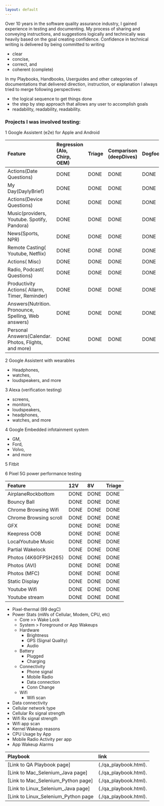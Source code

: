 ```yaml
---
layout: default
---
```


Over 10 years in the software quality assurance industry,
I gained experience in testing and documenting.
My process of sharing and conveying instructions, and suggestions logically and technically
was heavily based on the goal creating confidence.
Confidence in technical writing is delivered by being committed to writing
  - clear
  - concise,
  - correct, and
  - coherent (complete)

In my Playbooks, Handbooks, Userguides and
other categories of documentations that
delivered direction, instruction, or explanation I always tried to merge following perspectives:
- the logical sequence to get things done
- the step by step approach that allows any user to accomplish goals
- readability, readability, readability.

### Projects I was involved testing:

1 Google Assistent (e2e) for Apple and Android

| Feature        | Regression (Alo, Chirp, OEM)| Triage | Comparison (deepDives) | Dogfood |
|:-------------|:------------------|:------|:------|:------|
| Actions(Date Questions)           | DONE | DONE  | DONE | DONE  |
| My Day(DaylyBrief)                | DONE | DONE  | DONE | DONE  |
| Actions(Device Questions)         | DONE | DONE  | DONE | DONE  |
| Music(providers, Youtube. Spotify, Pandora)           | DONE | DONE  | DONE | DONE  |
| News(Sports, NPR)                 | DONE | DONE  | DONE | DONE  |
| Remote Casting( Youtube, Netflix) | DONE | DONE  | DONE | DONE  |
| Actions( Misc)                    | DONE | DONE  | DONE | DONE  |
| Radio, Podcast( Questions)        | DONE | DONE  | DONE | DONE  |
| Productivity Actions( Allarm, Timer, Reminder)        | DONE | DONE  | DONE | DONE  |
| Answers(Nutrition. Pronounce, Spelling, Web answers)  | DONE | DONE  | DONE | DONE  |
| Personal Answers(Calendar. Photos, Flights, and more) | DONE | DONE  | DONE | DONE  |

2 Google Assistent with wearables
  - Headphones,
  - watches,
  - loudspeakers, and more

3 Alexa  (verification testing)
  -  screens,
  - monitors,
  - loudspeakers,
  - headphones,
  - watches, and more

4 Google Embedded infotainment system
  - GM,
  - Ford,
  - Volvo,
  - and more

5 Fitbit

6 Pixel 5G power performance testing

| Feature        | 12V| 8V | Triage | 
|:-------------|:------------------|:------|:------|
| AirplaneRockbottom          | DONE | DONE  | DONE  |
| Bouncy Ball                 | DONE | DONE  | DONE  |
| Chrome Browsing Wifi        | DONE | DONE  | DONE  |
| Chrome Browsing scroll      | DONE | DONE  | DONE  |
| GFX                         | DONE | DONE  | DONE  |
| Keepress OOB                | DONE | DONE  | DONE  |
| LocalYoutube Music          | DONE | DONE  | DONE  |
| Partial Wakelock            | DONE | DONE  | DONE  |
| Photos (4K60FPSH265)        | DONE | DONE  | DONE  |
| Photos (AVI)                | DONE | DONE  | DONE  |
| Photos (MFC)                | DONE | DONE  | DONE  |
| Static Display              | DONE | DONE  | DONE  |
| Youtube Wifi                | DONE | DONE  | DONE  |
| Youtube stream              | DONE | DONE  | DONE  |

- Pixel-thermal (99 degC)
- Power Stats (mWs of Cellular, Modem, CPU, etc)
    - Core >> Wake Lock
    - System > Foreground or App Wakeups
    - Hardware
        - Brightness
        - GPS (Signal Quality)
        - Audio
    - Battery
        - Plugged
        - Charging
    - Connectivity
        - Phone signal
        - Mobile Radio
        - Data connection
        - Conn Change
    - Wifi
        - Wifi scan
- Data connectivity
- Cellular network type
- Cellular Rx signal strength
- Wifi Rx signal strength
- Wifi app scan
- Kernel Wakeup reasons
- CPU Usage by App
- Mobile Radio Activity per app
- App Wakeup Alarms

| Playbook        | link          |
|:-------------|:------------------|
| [Link to QA Playbook page]           | (./qa_playbook.html).|
| [Link to Mac_Selenium_Java page]          | (./qa_playbook.html).|
| [Link to Mac_Selenium_Python page]        | (./qa_playbook.html).|
| [Link to Linux_Selenium_Java page]        | (./qa_playbook.html).|
| [Link to Linux_Selenium_Python page       | (./qa_playbook.html).|
